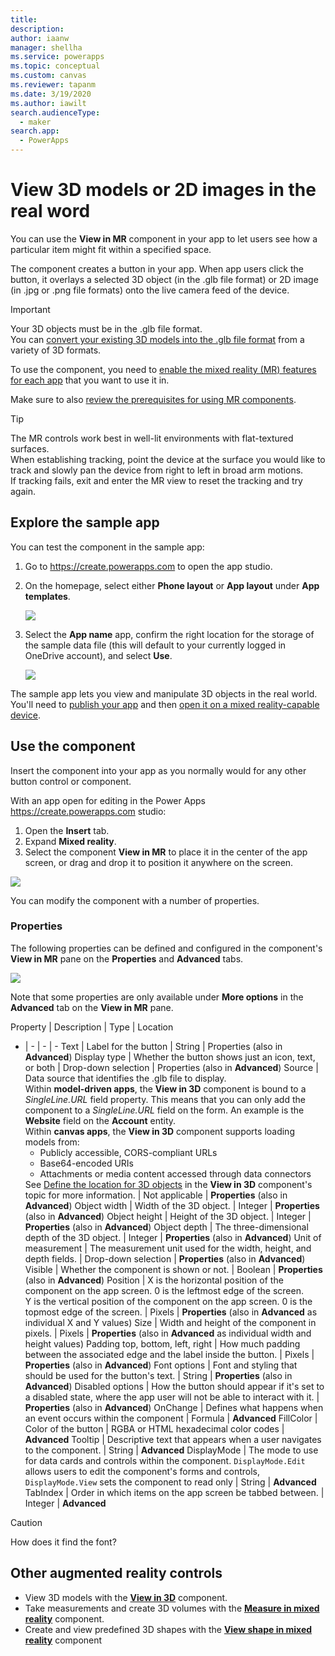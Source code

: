 ```yaml
---
title: 
description: 
author: iaanw
manager: shellha
ms.service: powerapps
ms.topic: conceptual
ms.custom: canvas
ms.reviewer: tapanm
ms.date: 3/19/2020
ms.author: iawilt
search.audienceType: 
  - maker
search.app: 
  - PowerApps
---
```


# View 3D models or 2D images in the real word

You can use the **View in MR** component in your app to let users see how a particular item might fit within a specified space. 

The component creates a button in your app. When app users click the button, it overlays a selected 3D object (in the .glb file format) or 2D image (in .jpg or .png file formats) onto the live camera feed of the device. 


>[!IMPORTANT]
>Your 3D objects must be in the .glb file format.  
>You can [convert your existing 3D models into the .glb file format](/dynamics365/mixed-reality/import-tool/) from a variety of 3D formats.

To use the component, you need to [enable the mixed reality (MR) features for each app](#enable-the-mixed-reality-features-for-each-app) that you want to use it in. 

Make sure to also [review the prerequisites for using MR components](mixed-reality-overview.md#prerequisites).

>[!TIP]
>The MR controls work best in well-lit environments with flat-textured surfaces.  
>When establishing tracking, point the device at the surface you would like to track and slowly pan the device from right to left in broad arm motions.  
>If tracking fails, exit and enter the MR view to reset the tracking and try again.

## Explore the sample app

You can test the component in the sample app:

1. Go to https://create.powerapps.com to open the app studio.
2. On the homepage, select either **Phone layout** or **App layout** under **App templates**.

    ![](./media/augmented-overview/augmented-template.png)

1. Select the **App name** app, confirm the right location for the storage of the sample data file (this will default to your currently logged in OneDrive account), and select **Use**.

    ![](./media/augmented-3d/augmented-3d-template.png)

The sample app lets you view and manipulate 3D objects in the real world. You'll need to [publish your app](save-publish-app.md) and then [open it on a mixed reality-capable device](../../user/run-app-client.md).


## Use the component

Insert the component into your app as you normally would for any other button control or component.

With an app open for editing in the Power Apps https://create.powerapps.com studio:

1. Open the **Insert** tab.
2. Expand **Mixed reality**.
3. Select the component **View in MR** to place it in the center of the app screen, or drag and drop it to position it anywhere on the screen.

  ![](./media/augmented-view-mr/augmented-view-mr.png)

You can modify the component with a number of properties.

### Properties

The following properties can be defined and configured in the component's **View in MR** pane on the **Properties** and **Advanced** tabs. 

![](./media/augmented-view-mr/augmented-view-mr-properties.png)

Note that some properties are only available under **More options** in the **Advanced** tab on the **View in MR** pane.

Property | Description | Type | Location
- | - | - | -
Text | Label for the button | String | Properties (also in **Advanced**)
Display type | Whether the button shows just an icon, text, or both | Drop-down selection | Properties (also in **Advanced**)
Source | Data source that identifies the .glb file to display. <br/>Within **model-driven apps**, the **View in 3D** component is bound to a *SingleLine.URL* field property. This means that you can only add the component to a *SingleLine.URL* field on the form. An example is the **Website** field on the **Account** entity. <br/>Within **canvas apps**, the **View in 3D** component supports loading models from:<br/><ul><li>Publicly accessible, CORS-compliant URLs</li><li>Base64-encoded URIs</li><li>Attachments or media content accessed through data connectors</li></ul>See [Define the location for 3D objects](mixed-reality-component-view-3d.md#define-the-location-for-3d-objects) in the **View in 3D** component's topic for more information. | Not applicable | **Properties** (also in **Advanced**)
Object width | Width of the 3D object. | Integer | **Properties** (also in **Advanced**)
Object height | Height of the 3D object. | Integer | **Properties** (also in **Advanced**)
Object depth | The three-dimensional depth of the 3D object. | Integer | **Properties** (also in **Advanced**)
Unit of measurement | The measurement unit used for the width, height, and depth fields. | Drop-down selection | **Properties** (also in **Advanced**)
Visible | Whether the component is shown or not. | Boolean | **Properties** (also in **Advanced**)
Position | X is the horizontal position of the component on the app screen. 0 is the leftmost edge of the screen. <br/>Y is the vertical position of the component on the app screen. 0 is the topmost edge of the screen. | Pixels | **Properties** (also in **Advanced** as individual X and Y values)
Size | Width and height of the component in pixels. | Pixels | **Properties** (also in **Advanced** as individual width and height values)
Padding top, bottom, left, right | How much padding between the associated edge and the label inside the button. | Pixels | **Properties** (also in **Advanced**)
Font options | Font and styling that should be used for the button's text. | String | **Properties** (also in **Advanced**)
Disabled options | How the button should appear if it's set to a disabled state, where the app user will not be able to interact with it. | **Properties** (also in **Advanced**)
OnChange | Defines what happens when an event occurs within the component | Formula | **Advanced**
FillColor | Color of the button | RGBA or HTML hexadecimal color codes | **Advanced**
Tooltip | Descriptive text that appears when a user navigates to the component. | String | **Advanced**
DisplayMode | The mode to use for data cards and controls within the component. `DisplayMode.Edit` allows users to edit the component's forms and controls, `DisplayMode.View` sets the component to read only | String | **Advanced**
TabIndex | Order in which items on the app screen be tabbed between. | Integer | **Advanced**

>[!CAUTION]
>How does it find the font?






## Other augmented reality controls
- View 3D models with the **[View in 3D](mixed-reality-component-view-3d.md)** component.
- Take measurements and create 3D volumes with the **[Measure in mixed reality](mixed-reality-component-measure-distance.md)** component.
- Create and view predefined 3D shapes with the **[View shape in mixed reality](mixed-reality-component-view-shape.md)** component


